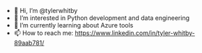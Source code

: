 - 👋 Hi, I’m @tylerwhitby
- 👀 I’m interested in Python development and data engineering
- 🌱 I’m currently learning about Azure tools
- 📫 How to reach me: https://www.linkedin.com/in/tyler-whitby-89aab781/

<!---
tylerwhitby/tylerwhitby is a ✨ special ✨ repository because its `README.md` (this file) appears on your GitHub profile.
You can click the Preview link to take a look at your changes.
--->
